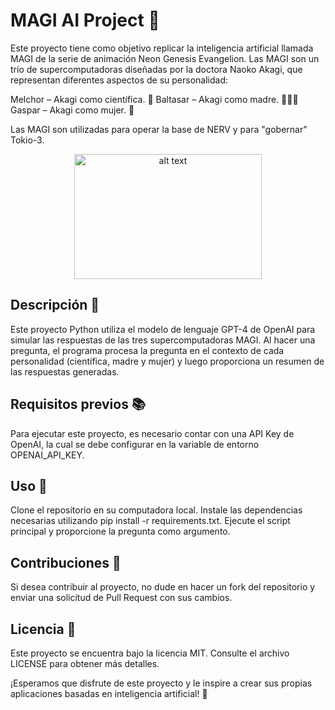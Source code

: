 # MAGI AI Project 🧠
Este proyecto tiene como objetivo replicar la inteligencia artificial llamada MAGI de la serie de animación Neon Genesis Evangelion. Las MAGI son un trío de supercomputadoras diseñadas por la doctora Naoko Akagi, que representan diferentes aspectos de su personalidad:

Melchor – Akagi como científica. 🔬
Baltasar – Akagi como madre. 👩‍👧‍👦
Gaspar – Akagi como mujer. 💃

Las MAGI son utilizadas para operar la base de NERV y para "gobernar" Tokio-3.

<p align="center">
  <img src="https://images4.alphacoders.com/135/thumb-1920-135806.jpg" alt="alt text" width="300" height="200">
</p>

## Descripción 📝
Este proyecto Python utiliza el modelo de lenguaje GPT-4 de OpenAI para simular las respuestas de las tres supercomputadoras MAGI. Al hacer una pregunta, el programa procesa la pregunta en el contexto de cada personalidad (científica, madre y mujer) y luego proporciona un resumen de las respuestas generadas.

## Requisitos previos 📚
Para ejecutar este proyecto, es necesario contar con una API Key de OpenAI, la cual se debe configurar en la variable de entorno OPENAI_API_KEY.

## Uso 🚀
Clone el repositorio en su computadora local.
Instale las dependencias necesarias utilizando pip install -r requirements.txt.
Ejecute el script principal y proporcione la pregunta como argumento.

## Contribuciones 👥
Si desea contribuir al proyecto, no dude en hacer un fork del repositorio y enviar una solicitud de Pull Request con sus cambios.

## Licencia 📄
Este proyecto se encuentra bajo la licencia MIT. Consulte el archivo LICENSE para obtener más detalles.

¡Esperamos que disfrute de este proyecto y le inspire a crear sus propias aplicaciones basadas en inteligencia artificial! 🤖
